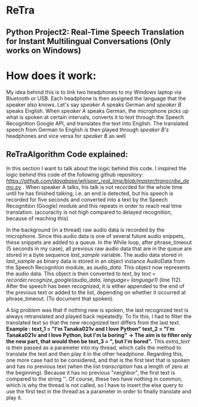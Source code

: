 # ReTra
## Python Project2:  Real-Time Speech Translation for Instant Multilingual Conversations (Only works on Windows)

# How does it work:
My idea behind this is to link two headphones to my Windows laptop via Bluetooth or USB.
Each headphone is then assigned the language that the speaker also knows. Let's say _speaker A_ speaks German and _speaker B_ speaks English. When _speaker A_ speaks German, the microphone picks up what is spoken at certain intervals, converts it to text through the Speech Recognition Google API, and translates the text into English. The translated speech from German to English is then played through _speaker B's_ headphones and vice versa for _speaker B_ as well

## ReTraAlgorithm Code explained:

In this section I want to talk about the logic behind this code. I inspired the logic behind this code of the following github repository: _https://github.com/davabase/whisper_real_time/blob/master/transcribe_demo.py_ .
When speaker A talks, his talk is not recorded for the whole time until he has finished talking, i.e. an end is detected, but his speech is recorded for five seconds and converted into a text by the Speech Recognition (Google) module and this repeats in order to reach real time translation. (accuracity is not high compared to delayed recognition, because of reaching this) 

In the background (in a thread) raw audio data is recorded by the microphone. Since this audio data is one of several future audio snippets, these snippets are added to a queue. 
In the While loop, after phrase_timeout (5 seconds in my case), all previous raw audio data that are in the queue are stored in a byte sequence _last_sample_ variable. The audio data stored in _last_sample_ as binary data is stored in an object instance AudioData from the Speech Recognition module, as _audio_data_. This object now represents the audio data. This object is then converted to text, by _text = recorder.recognize_google(audio_data, language= language1)_ (line 112).
After the speech has been recognized, it is either appended to the end of the previous text or added to the list, depending on whether it occurred at phrase_timeout. (To document that spoken).

A big problem was that if nothing new is spoken, the last recognized text is always retranslated and played back repeatedly. To fix this, I had to filter the translated text so that the new recognized text differs from the last text. **Example :
text_1 = "I'm Tanaka021v and I love Python"
text_2 = "I'm Tanaka021v and I love Python, but I'm la
boring" -> The aim is to filter only the new part, that would then be text_3 = ", but I'm bored".**
This _extra_text_ is then passed as a parameter into my thread, which calls the method to translate the text and then play it in the other headphone. Regarding this, one more case had to be considered, and that is the first text that is spoken and has no previous text (when the list _transcription_ has a length of zero at the beginning).
Because it has no previous "neighbor", the first text is compared to the string ''. Of course, these two have nothing in common, which is why the thread is not called, so I have to insert the else query to use the first text in the thread as a parameter in order to finally translate and play it.





